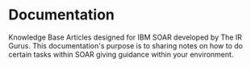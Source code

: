 # Documentation
 Knowledge Base Articles designed for IBM SOAR developed by The IR Gurus. This documentation's purpose is to sharing notes on how to do certain tasks within SOAR giving guidance within your environment. 
